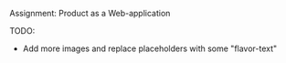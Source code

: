 Assignment: Product as a Web-application

TODO:
- Add more images and replace placeholders with some "flavor-text"
